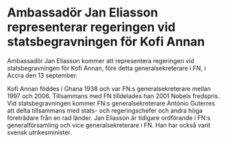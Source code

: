 # Ambassadör Jan Eliasson representerar regeringen vid statsbegravningen för Kofi Annan

Ambassadör Jan Eliasson kommer att representera regeringen vid statsbegravningen för Kofi Annan, före detta generalsekreterare i FN, i Accra den 13 september.


Kofi Annan föddes i Ghana 1938 och var FN:s generalsekreterare mellan 1997 och 2006. Tillsammans med FN tilldelades han 2001 Nobels fredspris. Vid statsbegravningen kommer FN:s generalsekreterare António Guterres att delta tillsammans med stats- och regeringschefer och andra höga företrädare från en rad länder. Jan Eliasson är tidigare ordförande i FN:s generalförsamling och vice generalsekreterare i FN. Han har också varit svensk utrikesminister.
